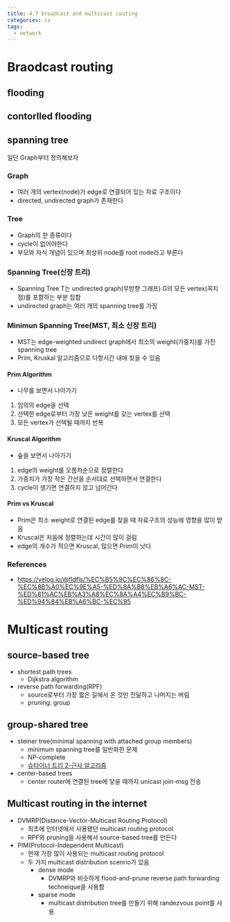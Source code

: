 ```yaml
---
title: 4.7 broadcast and multicast routing
categories: cs
tags:
  - network
---
```


# Braodcast routing
## flooding

## contorlled flooding

## spanning tree

일단 Graph부터 정의해보자

### Graph
- 여러 개의 vertex(node)가 edge로 연결되어 있는 자료 구조이다
- directed, undirected graph가 존재한다

### Tree
- Graph의 한 종류이다
- cycle이 없어야한다
- 부모와 자식 개념이 있으며 최상위 node를 root node라고 부른다

### Spanning Tree(신장 트리)
- Spanning Tree T는 undirected graph(무방향 그래프) G의 모든 vertex(꼭지점)를 포함하는 부분 집합
- undirected graph는 여러 개의 spanning tree를 가짐

### Minimun Spanning Tree(MST, 최소 신장 트리)
- MST는 edge-weighted undirect graph에서 최소의 weight(가중치)를 가진 spanning tree
- Prim, Kruskal 알고리즘으로 다항시간 내에 찾을 수 있음

#### Prim Algorithm
- 나무를 보면서 나아가기

1. 임의의 edge을 선택
2. 선택한 edge로부터 가장 낮은 weight를 갖는 vertex를 선택
3. 모든 vertex가 선택될 때까지 반복

#### Kruscal Algorithm
- 숲을 보면서 나아가기

1. edge의 weight를 오름차순으로 정렬한다
2. 가중치가 가장 작은 간선을 순서대로 선택하면서 연결한다
3. cycle이 생기면 연결하지 않고 넘어간다

#### Prim vs Kruscal
- Prim은 최소 weight로 연결된 edge를 찾을 때 자료구조의 성능에 영향을 많이 받음
- Kruscal은 처음에 정렬하는데 시간이 많이 걸림
- edge의 개수가 적으면 Kruscal, 많으면 Prim이 낫다

### References
- https://velog.io/@fldfls/%EC%B5%9C%EC%86%8C-%EC%8B%A0%EC%9E%A5-%ED%8A%B8%EB%A6%AC-MST-%ED%81%AC%EB%A3%A8%EC%8A%A4%EC%B9%BC-%ED%94%84%EB%A6%BC-%EC%95

# Multicast routing
## source-based tree
- shortest path trees
  - Dijkstra algorithm
- reverse path forwarding(RPF)
  - source로부터 가장 짧은 길에서 온 것만 전달하고 나머지는 버림
  - pruning: group
## group-shared tree
- steiner tree(minimal spanning with attached group members)
  - minimum spanning tree를 일반화한 문제
  - NP-complete
  - [슈타이너 트리 2-근사 알고리즘](https://gazelle-and-cs.tistory.com/65)
- center-based trees
  - center router에 연결된 tree에 닿을 때까지 unicast join-msg 전송

## Multicast routing in the internet
- DVMRP(Distance-Vector-Multicast Routing Protocol)
  - 최초에 인터넷에서 사용됐던 multicast routing protocol
  - RPF와 pruning을 사용해서 source-based tree를 만든다
- PIM(Protocol-Independent Multicast)
  - 현재 가장 많이 사용되는 multicast routing protocol
  - 두 가지 multicast distribution scenrio가 있음
    - dense mode
      - DVMRP와 비슷하게 flood-and-prune reverse path forwarding techneique을 사용함 
    - sparse mode
      - multicast distribution tree를 만들기 위해 randezvous point를 사용
